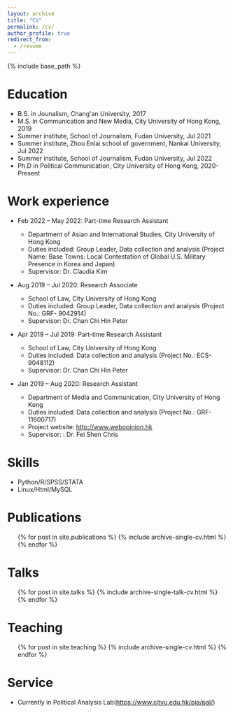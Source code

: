 ```yaml
---
layout: archive
title: "CV"
permalink: /cv/
author_profile: true
redirect_from:
  - /resume
---
```


{% include base_path %}

Education
======
* B.S. in Jounalism, Chang'an University, 2017
* M.S. in Communication and New Media, City University of Hong Kong, 2019
* Summer institute, School of Journalism, Fudan University, Jul 2021
* Summer institute, Zhou Enlai school of government, Nankai University, Jul 2022
* Summer institute, School of Journalism, Fudan University, Jul 2022
* Ph.D in Political Communication, City University of Hong Kong, 2020-Present

Work experience
======
* Feb 2022 – May 2022: Part-time Research Assistant
  * Department of Asian and International Studies, City University of Hong Kong
  * Duties included: Group Leader, Data collection and analysis (Project Name: Base Towns: Local Contestation of Global U.S. Military Presence in Korea and Japan)
  * Supervisor: Dr. Claudia Kim

* Aug 2019 – Jul 2020: Research Associate
  * School of Law, City University of Hong Kong
  * Duties included: Group Leader, Data collection and analysis (Project No.: GRF- 9042914)
  * Supervisor: Dr. Chan Chi Hin Peter

* Apr 2019 – Jul 2019: Part-time Research Assistant
  * School of Law, City University of Hong Kong
  * Duties included: Data collection and analysis (Project No.: ECS-9048112)
  * Supervisor: Dr. Chan Chi Hin Peter

* Jan 2019 – Aug 2020: Research Assistant
  * Department of Media and Communication, City University of Hong Kong
  * Duties included: Data collection and analysis (Project No.: GRF-11600717)
  * Project website: http://www.webopinion.hk
  * Supervisor: : Dr. Fei Shen Chris
  
Skills
======
* Python/R/SPSS/STATA
* Linux/Html/MySQL

Publications
======
  <ul>{% for post in site.publications %}
    {% include archive-single-cv.html %}
  {% endfor %}</ul>
  
Talks
======
  <ul>{% for post in site.talks %}
    {% include archive-single-talk-cv.html %}
  {% endfor %}</ul>
  
Teaching
======
  <ul>{% for post in site.teaching %}
    {% include archive-single-cv.html %}
  {% endfor %}</ul>
  
Service
======
* Currently in Political Analysis Lab(https://www.cityu.edu.hk/pia/pal/)
